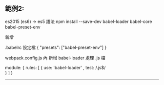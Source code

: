 ﻿範例2:
------------------------------------------
es2015 (es6) -> es5 語法
npm install --save-dev  babel-loader babel-core babel-preset-env 

新增

.babelrc 設定檔
{
 "presets": ["babel-preset-env"]
}


webpack.config.js 內
新增 babel-loader 處理 .js 檔

  module: {
     rules: [
	 {
	    use: 'babel-loader' ,
               test: /\.js$/		
	 }
    ]
  }
  
------------------------------------------